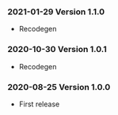 ### 2021-01-29 Version 1.1.0
* Recodegen

### 2020-10-30 Version 1.0.1
* Recodegen

### 2020-08-25 Version 1.0.0
* First release
